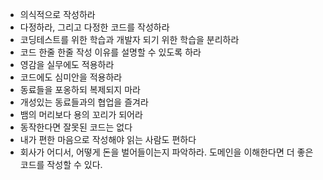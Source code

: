 - 의식적으로 작성하라
- 다정하라, 그리고 다정한 코드를 작성하라
- 코딩테스트를 위한 학습과 개발자 되기 위한 학습을 분리하라
- 코드 한줄 한줄 작성 이유를 설명할 수 있도록 하라
- 영감을 실무에도 적용하라
-  코드에도 심미안을 적용하라
- 동료들을 포옹하되 복제되지 마라
- 개성있는 동료들과의 협업을 즐겨라
- 뱀의 머리보다 용의 꼬리가 되어라
- 동작한다면 잘못된 코드는 없다
- 내가 편한 마음으로 작성해야 읽는 사람도 편하다
- 회사가 어디서, 어떻게 돈을 벌어들이는지 파악하라. 도메인을 이해한다면 더 좋은 코드를 작성할 수 있다.